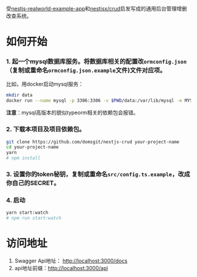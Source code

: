 受[nestjs-realworld-example-app](https://github.com/lujakob/nestjs-realworld-example-app)和[nestjsx/crud](https://github.com/nestjsx/crud)启发写成的通用后台管理增删改查系统。

# 如何开始

### 1. 起一个mysql数据库服务。将数据库相关的配置改`ormconfig.json`（复制或重命名`ormconfig.json.example`文件)文件对应项。

比如，用docker启动mysql服务：

```bash
mkdir data
docker run --name mysql -p 3306:3306 -v $PWD/data:/var/lib/mysql -e MYSQL_ROOT_PASSWORD=domsgit -d mysql:5.6
```

**注意**：mysql高版本的貌似typeorm相关的依赖包会报错。

### 2. 下载本项目及项目依赖包。

```bash
git clone https://github.com/domsgit/nestjs-crud your-project-name
cd your-project-name
yarn
# npm install
```

### 3. 设置你的token秘钥，复制或重命名`src/config.ts.example`，改成你自己的SECRET。


### 4. 启动

```bash
yarn start:watch
# npm run start:watch
```

# 访问地址

1. Swagger Api地址： [http://localhost:3000/docs](http://localhost:3000/docs)
2. api地址前缀：[http://localhost:3000/api](http://localhost:3000/api)
